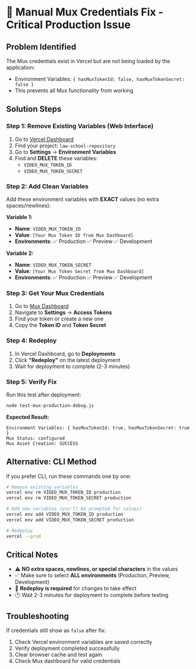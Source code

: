 # 🔧 Manual Mux Credentials Fix - Critical Production Issue

## **Problem Identified**
The Mux credentials exist in Vercel but are not being loaded by the application:
- Environment Variables: `{ hasMuxTokenId: false, hasMuxTokenSecret: false }`
- This prevents all Mux functionality from working

## **Solution Steps**

### **Step 1: Remove Existing Variables (Web Interface)**
1. Go to [Vercel Dashboard](https://vercel.com/dashboard)
2. Find your project: `law-school-repository`
3. Go to **Settings** → **Environment Variables**
4. Find and **DELETE** these variables:
   - `VIDEO_MUX_TOKEN_ID`
   - `VIDEO_MUX_TOKEN_SECRET`

### **Step 2: Add Clean Variables**
Add these environment variables with **EXACT** values (no extra spaces/newlines):

**Variable 1:**
- **Name**: `VIDEO_MUX_TOKEN_ID`
- **Value**: `[Your Mux Token ID from Mux Dashboard]`
- **Environments**: ✅ Production ✅ Preview ✅ Development

**Variable 2:**
- **Name**: `VIDEO_MUX_TOKEN_SECRET`
- **Value**: `[Your Mux Token Secret from Mux Dashboard]`
- **Environments**: ✅ Production ✅ Preview ✅ Development

### **Step 3: Get Your Mux Credentials**
1. Go to [Mux Dashboard](https://dashboard.mux.com/)
2. Navigate to **Settings** → **Access Tokens**
3. Find your token or create a new one
4. Copy the **Token ID** and **Token Secret**

### **Step 4: Redeploy**
1. In Vercel Dashboard, go to **Deployments**
2. Click **"Redeploy"** on the latest deployment
3. Wait for deployment to complete (2-3 minutes)

### **Step 5: Verify Fix**
Run this test after deployment:
```bash
node test-mux-production-debug.js
```

**Expected Result:**
```
Environment Variables: { hasMuxTokenId: true, hasMuxTokenSecret: true }
Mux Status: configured
Mux Asset Creation: SUCCESS
```

## **Alternative: CLI Method**
If you prefer CLI, run these commands one by one:

```bash
# Remove existing variables
vercel env rm VIDEO_MUX_TOKEN_ID production
vercel env rm VIDEO_MUX_TOKEN_SECRET production

# Add new variables (you'll be prompted for values)
vercel env add VIDEO_MUX_TOKEN_ID production
vercel env add VIDEO_MUX_TOKEN_SECRET production

# Redeploy
vercel --prod
```

## **Critical Notes**
- ⚠️ **NO extra spaces, newlines, or special characters** in the values
- ✅ Make sure to select **ALL environments** (Production, Preview, Development)
- 🔄 **Redeploy is required** for changes to take effect
- 🕐 Wait 2-3 minutes for deployment to complete before testing

## **Troubleshooting**
If credentials still show as `false` after fix:
1. Check Vercel environment variables are saved correctly
2. Verify deployment completed successfully
3. Clear browser cache and test again
4. Check Mux dashboard for valid credentials
